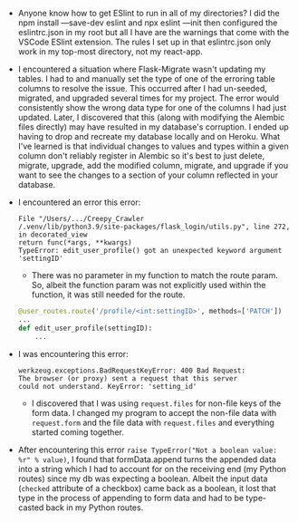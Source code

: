 + Anyone know how to get ESlint to run in all of my directories? I did the npm install —save-dev eslint and npx eslint —init then configured the eslintrc.json in my root but all I have are the warnings that come with the VSCode ESlint extension. The rules I set up in that eslintrc.json only work in my top-most directory, not my react-app.

+ I encountered a situation where Flask-Migrate wasn't updating my tables. I had to and manually set the type of one of the erroring table columns to resolve the issue. This occurred after I had un-seeded, migrated, and upgraded several times for my project. The error would consistently show the wrong data type for one of the columns I had just updated. Later, I discovered that this (along with modifying the Alembic files directly) may have resulted in my database's corruption. I ended up having to drop and recreate my database locally and on Heroku. What I've learned is that individual changes to values and types within a given column don't reliably register in Alembic so it's best to just delete, migrate, upgrade, add the modified column, migrate, and upgrade if you want to see the changes to a section of your column reflected in your database.

+ I encountered an error this error:
    ```
    File "/Users/.../Creepy_Crawler
    /.venv/lib/python3.9/site-packages/flask_login/utils.py", line 272, in decorated_view
    return func(*args, **kwargs)
    TypeError: edit_user_profile() got an unexpected keyword argument 'settingID'
    ```
    + There was no parameter in my function to match the route param. So, albeit the function param
      was not explicitly used within the function, it was still needed for the route.
    ```py
    @user_routes.route('/profile/<int:settingID>', methods=['PATCH'])
    ...
    def edit_user_profile(settingID): 
        ... 
    ```

+ I was encountering this error:
  ```
  werkzeug.exceptions.BadRequestKeyError: 400 Bad Request:
  The browser (or proxy) sent a request that this server
  could not understand. KeyError: 'setting_id'
  ```
    + I discovered that I was using `request.files` for non-file keys of
      the form data. I changed my program to accept the non-file data
      with `request.form` and the file data with `request.files` and everything started coming together.

+ After encountering this error `raise TypeError("Not a boolean value: %r" % value)`, I found that formData.append turns the appended data into a string which I had to account for on the receiving end (my Python routes) since my db was expecting a boolean. Albeit the input data (`checked` attribute of a checkbox) came back as a boolean, it lost that type in the process of appending to form data and had to be type-casted back in my Python routes.
